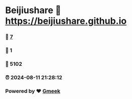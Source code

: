 # Beijiushare :link: https://beijiushare.github.io 
### :page_facing_up: [7](https://beijiushare.github.io/tag.html) 
### :speech_balloon: 1 
### :hibiscus: 5102 
### :alarm_clock: 2024-08-11 21:28:12 
### Powered by :heart: [Gmeek](https://github.com/Meekdai/Gmeek)
